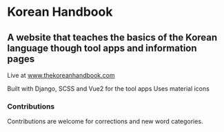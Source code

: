 # Korean Handbook

## A website that teaches the basics of the Korean language though tool apps and information pages

Live at www.thekoreanhandbook.com

Built with Django, SCSS and Vue2 for the tool apps
Uses material icons 

### Contributions

Contributions are welcome for corrections and new word categories.
